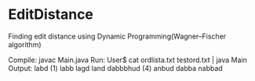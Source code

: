 # EditDistance
Finding edit distance using Dynamic Programming(Wagner–Fischer algorithm)

Compile: javac Main.java
Run: User$ cat ordlista.txt testord.txt | java Main 
Output: labd (1) labb lagd land 
        dabbbhud (4) anbud dabba nabbad

